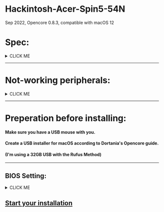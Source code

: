 # Hackintosh-Acer-Spin5-54N
Sep 2022, Opencore 0.8.3, compatible with macOS 12

# Spec:


<details><summary>CLICK ME</summary>
<p>

#### CPU: I5-8250U (Kaby-Lake)
#### GPU: Intel UHD 620
#### Audio: Realtak ALC 295 (w/ Intel Sunrise Point-LP HD Audio)
#### Wi-Fi: Broadcom 94352Z
#### Operating System: macOS 12.6 Monterey & Windows 10
</p>
</details>


--------------------------------------------------------

# Not-working peripherals:

<details><summary>CLICK ME</summary>
<p>

#### Using a touchpen on the monitor (Work in Windows but not macOS)
#### BIOS (After installing both Opencore & Windows Boot Manager, I can't access the BIOS)
#### USB Card Reader
#### Fingerprint sensor
#### HDMI Port (Working DP output by using the Type-C)
#### Function key for toggling Wi-Fi



</p>
</details>

--------------------------------------------------------
# Preperation before installing:
#### Make sure you have a USB mouse with you.
#### Create a USB installer for macOS according to Dortania's Opencore guide.
#### (I'm using a 32GB USB with the Rufus Method)

--------------------------------------------------------
## BIOS Setting:
<details><summary>CLICK ME</summary>
<p>
  
### turn OFF 
#### 1. Secure BOOT 
#### 2. ENABLE VT-D & VT-X (This two will be handled in the ACPI patch) 
#### 3. (Optional) Reset BIOS to default setting


</p>
</details>

## [Start your installation](https://github.com/Bug-nana/Hackintosh-Acer-Spin5-54N/blob/main/Installation%20Guide.md)
